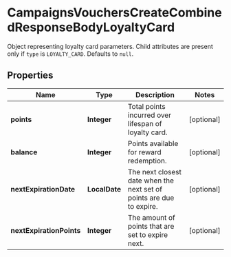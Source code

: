 

# CampaignsVouchersCreateCombinedResponseBodyLoyaltyCard

Object representing loyalty card parameters. Child attributes are present only if `type` is `LOYALTY_CARD`. Defaults to `null`.

## Properties

| Name | Type | Description | Notes |
|------------ | ------------- | ------------- | -------------|
|**points** | **Integer** | Total points incurred over lifespan of loyalty card. |  [optional] |
|**balance** | **Integer** | Points available for reward redemption. |  [optional] |
|**nextExpirationDate** | **LocalDate** | The next closest date when the next set of points are due to expire. |  [optional] |
|**nextExpirationPoints** | **Integer** | The amount of points that are set to expire next. |  [optional] |




